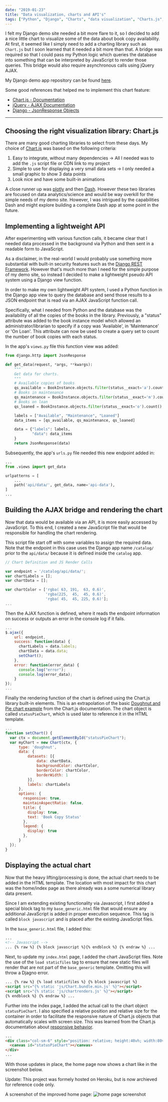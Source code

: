 ```yaml
---
date: "2019-01-23"
title: "Data visualization, charts and API's"
tags: ["Python", "Django", "Charts", "data visualization", "Charts.js", "API"]
---
```


I felt my Django demo site needed a bit more flare to it, so I decided to add a nice little chart to visualize some of the data about book copy availability. At first, it seemed like I simply need to add a charting library such as `Chart.js` but I soon learned that it needed a bit more than that. A bridge was required so that I could pass my Python logic which queries the database into something that can be interpreted by JavaScript to render those queries. This bridge would also require asynchronous calls using jQuery AJAX.

My Django demo app repository can be found [here](https://github.com/sbhaseen/django_web_app_demo).

Some good references that helped me to implement this chart feature:

- [Chart.js - Documentation](https://www.chartjs.org/docs/latest/)
- [jQuery - AJAX Documentation](http://api.jquery.com/jquery.ajax/)
- [Django - JsonResponse Objects](https://docs.djangoproject.com/en/2.1/ref/request-response/)

---

## Choosing the right visualization library: Chart.js

There are many good charting libraries to select from these days. My choice of [Chart.js](https://www.chartjs.org/) was based on the following criteria:

1. Easy to integrate, without many dependencies -> All I needed was to add the `.js` script file or CDN link to my project
2. Simple to use for displaying a very small data sets -> I only needed a small graphic to show 3 data points
3. Look nice and have some built-in animations

A close runner up was [plotly](https://plot.ly/plotly-js-scientific-d3-charting-library/) and then [Dash](https://dash.plot.ly/). However these two libraries are focused on data analytics/science and would be way overkill for the simple needs of my demo site. However, I was intrigued by the capabilities Dash and might explore building a complete Dash app at some point in the future.

## Implementing a lightweight API

After experimenting with various function calls, it became clear that I needed data processed in the background via Python and then sent in a readable form to JavaScript.

As a disclaimer, in the real-world I would probably use something more substantial with built-in security features such as the [Django REST Framework](https://www.django-rest-framework.org/). However that's much more than I need for the simple purpose of my demo site, so instead I decided to make a lightweight pseudo API system using a Django view function.

In order to make my own lightweight API system, I used a Python function in the Django app view to query the database and send those results to a JSON endpoint that is read via an AJAX JavaScript function call.

Specifically, what I needed from Python and the database was the availability of all the copies of the books in the library. Previously, a "status" attribute was added to the book instance model which allowed an administrator/librarian to specify if a copy was 'Available', in 'Maintenance' or 'On Loan'. This attribute can now be used to create a query set to count the number of book copies with each status.

In the app's `views.py` file this function view was added:

```python
from django.http import JsonResponse

def get_data(request, *args, **kwargs):
    """
    Get data for charts.
    """
    # Available copies of books
    qs_available = BookInstance.objects.filter(status__exact='a').count()
    # Books in maintenance
    qs_maintenance = BookInstance.objects.filter(status__exact='m').count()
    # Books on loan
    qs_loaned = BookInstance.objects.filter(status__exact='o').count()

    labels = ["Available", "Maintenance", "Loaned"]
    data_items = [qs_available, qs_maintenance, qs_loaned]

    data = {"labels": labels,
            "data": data_items
    }
    return JsonResponse(data)
```

Subsequently, the app's `urls.py` file needed this new endpoint added in:

```python
...
from .views import get_data

urlpatterns = [
    ...
    path('api/data/', get_data, name='api-data'),
]
...
```

## Building the AJAX bridge and rendering the chart

Now that data would be available via an API, it is more easily accessed by JavaScript. To this end, I created a new JavaScript file that would be responsible for handling the chart rendering.

This script file start off with some variables to assign the required data. Note that the endpoint in this case uses the Django app name `/catalog/` prior to the `api/data/` because it is defined inside the `catalog` app.

```javascript
// Chart Definition and JS Render Calls

var endpoint = '/catalog/api/data/';
var chartLabels = [];
var chartData = [];

var chartColor = ['rgba( 63, 191,  63, 0.6)',
                  'rgba(225,  45,  45, 0.6)',
                  'rgba( 45,  45, 225, 0.6)'];
...
```

Then the AJAX function is defined, where it reads the endpoint information on success or outputs an error in the console log if it fails.

```javascript
...
$.ajax({
    url: endpoint,
    success: function(data) {
      chartLabels = data.labels;
      chartData = data.data;
      setChart();
    },
    error: function(error_data) {
      console.log("error");
      console.log(error_data);
    }
});
...
```

Finally the rendering function of the chart is defined using the Chart.js library built-in elements. This is an extrapolation of the basic [Doughnut and Pie chart example](https://www.chartjs.org/docs/latest/charts/doughnut.html) from the Chart.js documentation. The chart object is called `statusPieChart`, which is used later to reference it in the HTML template.

```javascript
...
function setChart() {
  var ctx = document.getElementById("statusPieChart");
  var myChart = new Chart(ctx, {
      type: 'doughnut',
      data: {
          datasets: [{
              data: chartData,
              backgroundColor: chartColor,
              borderColor: chartColor,
              borderWidth: 1
          }],
          labels: chartLabels
      },
      options: {
        responsive: true,
        maintainAspectRatio: false,
        title: {
          display: true,
          text: 'Book Copy Status'
        },
        legend: {
          display: true
        },
      }
  });
}

```

## Displaying the actual chart

Now that the heavy lifting/processing is done, the actual chart needs to be added in the HTML template. The location with most impact for this chart was the home/index page as there already was a some numerical library data present.

Since I am extending existing functionality via Javascript, I first added a special block tag to my `base_generic.html` file that would ensure any additional JavaScript is added in proper execution sequence. This tag is called `block javascript` and is placed after the existing JavaScript files.

In the `base_generic.html` file, I added this:

```html
...
<!-- Javascript -->
... {% raw %} {% block javascript %}{% endblock %} {% endraw %} ...
```

Next, to update my `index.html` page, I added the chart JavaScript files. Note the use of the `load staticfiles` tag to ensure that new static files will render that are not part of the `base_generic` template. Omitting this will throw a Djagno error.

```html
... {% raw %} {% load staticfiles %} {% block javascript %}
<script src="{% static 'js/Chart.bundle.min.js' %}"></script>
<script src="{% static 'js/chartrenders.js' %}"></script>
{% endblock %} {% endraw %} ...
```

Further into the index page, I added the actual call to the chart object `statusPieChart`. I also specified a relative position and relative size for the container in order to facilitate the responsive nature of Chart.js objects that automatically scales with screen size. This was learned from the Chart.js documentation about [responsive behavior](https://www.chartjs.org/docs/latest/general/responsive.html).

```html
...
<div class="col-sm-6" style="position: relative; height:40vh; width:80vw">
  <canvas id="statusPieChart"></canvas>
</div>
...
```

With those updates in place, the home page now shows a chart like in the screenshot below.

Update: This project was formely hosted on Heroku, but is now archieved for reference code only.

A screenshot of the improved home page:
![home page screenshot](../images/posts/Django_chartjs_01.png)
